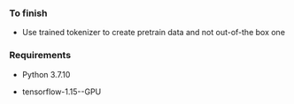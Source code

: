 ### To finish
* Use trained tokenizer to create pretrain data and not out-of-the box one

### Requirements
* Python 3.7.10
+ tensorflow-1.15--GPU
